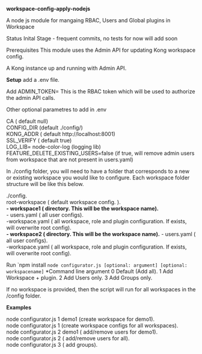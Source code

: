 **workspace-config-apply-nodejs**

A node js module for mangaing RBAC, Users and Global plugins in Workspace

Status
Inital Stage - frequent commits, no tests for now will add soon

Prerequisites
This module uses the Admin API for updating Kong workspace config.

A Kong instance up and running with Admin API.


**Setup**
add a .env file.

Add ADMIN_TOKEN= This is the RBAC token which will be used to authorize the admin API calls.  

Other optional parametres to add in .env  

CA ( default null)  
CONFIG_DIR (default ./config/)   
KONG_ADDR ( default http://localhost:8001)   
SSL_VERIFY ( default true)  
LOG_LIB= node-color-log (logging lib)  
FEATURE_DELETE_EXISTING_USERS=false (if true, will remove admin users from workspace that are not present in users.yaml)  

In ./config folder, you will need to have a folder that corresponds to a new or existing workspace you would like to configure. Each workspace folder structure will be like this below.  

./config.  
	root-workspace ( default workspace config. ).   
	**- workspace1 ( directory. This will be the workspace name).**     
			- users.yaml ( all user configs).   
			-workspace.yaml ( all workspace, role and plugin configuration. If exists, will overwrite root config).  
	**- workspace2 ( directory. This will be the workspace name).**
			- users.yaml ( all user configs).    
			-workspace.yaml ( all workspace, role and plugin configuration.  If exists, will overwrite root config).   

Run
`npm install
``node configurator.js [optional: argument] [optional: workspacename]``
*Command line argument 
 0 Default (Add all). 
 1 Add Workspace + plugin. 
 2 Add Users only.
 3 Add Groups only.  

If no workspace is provided, then the script will run for all workspaces in the /config folder.

**Examples**

node configurator.js 1 demo1 (create workspace for demo1).    
node configurator.js 1       (create workspace configs for all workspaces).   
node configurator.js 2 demo1 ( add/remove users for demo1).   
node configurator.js 2       ( add/remove users for all).   
node configurator.js 3  ( add groups).   



